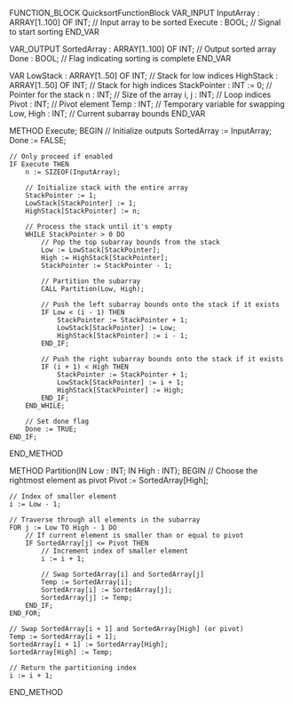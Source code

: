 FUNCTION_BLOCK QuicksortFunctionBlock
VAR_INPUT
    InputArray : ARRAY[1..100] OF INT; // Input array to be sorted
    Execute : BOOL;                    // Signal to start sorting
END_VAR

VAR_OUTPUT
    SortedArray : ARRAY[1..100] OF INT; // Output sorted array
    Done : BOOL;                       // Flag indicating sorting is complete
END_VAR

VAR
    LowStack : ARRAY[1..50] OF INT;     // Stack for low indices
    HighStack : ARRAY[1..50] OF INT;    // Stack for high indices
    StackPointer : INT := 0;            // Pointer for the stack
    n : INT;                            // Size of the array
    i, j : INT;                         // Loop indices
    Pivot : INT;                        // Pivot element
    Temp : INT;                         // Temporary variable for swapping
    Low, High : INT;                    // Current subarray bounds
END_VAR

METHOD Execute;
BEGIN
    // Initialize outputs
    SortedArray := InputArray;
    Done := FALSE;

    // Only proceed if enabled
    IF Execute THEN
        n := SIZEOF(InputArray);

        // Initialize stack with the entire array
        StackPointer := 1;
        LowStack[StackPointer] := 1;
        HighStack[StackPointer] := n;

        // Process the stack until it's empty
        WHILE StackPointer > 0 DO
            // Pop the top subarray bounds from the stack
            Low := LowStack[StackPointer];
            High := HighStack[StackPointer];
            StackPointer := StackPointer - 1;

            // Partition the subarray
            CALL Partition(Low, High);

            // Push the left subarray bounds onto the stack if it exists
            IF Low < (i - 1) THEN
                StackPointer := StackPointer + 1;
                LowStack[StackPointer] := Low;
                HighStack[StackPointer] := i - 1;
            END_IF;

            // Push the right subarray bounds onto the stack if it exists
            IF (i + 1) < High THEN
                StackPointer := StackPointer + 1;
                LowStack[StackPointer] := i + 1;
                HighStack[StackPointer] := High;
            END_IF;
        END_WHILE;

        // Set done flag
        Done := TRUE;
    END_IF;
END_METHOD

METHOD Partition(IN Low : INT; IN High : INT);
BEGIN
    // Choose the rightmost element as pivot
    Pivot := SortedArray[High];

    // Index of smaller element
    i := Low - 1;

    // Traverse through all elements in the subarray
    FOR j := Low TO High - 1 DO
        // If current element is smaller than or equal to pivot
        IF SortedArray[j] <= Pivot THEN
            // Increment index of smaller element
            i := i + 1;

            // Swap SortedArray[i] and SortedArray[j]
            Temp := SortedArray[i];
            SortedArray[i] := SortedArray[j];
            SortedArray[j] := Temp;
        END_IF;
    END_FOR;

    // Swap SortedArray[i + 1] and SortedArray[High] (or pivot)
    Temp := SortedArray[i + 1];
    SortedArray[i + 1] := SortedArray[High];
    SortedArray[High] := Temp;

    // Return the partitioning index
    i := i + 1;
END_METHOD




